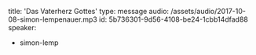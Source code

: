 title: 'Das Vaterherz Gottes'
type: message
audio: /assets/audio/2017-10-08-simon-lempenauer.mp3
id: 5b736301-9d56-4108-be24-1cbb14dfad88
speaker:
  - simon-lemp
